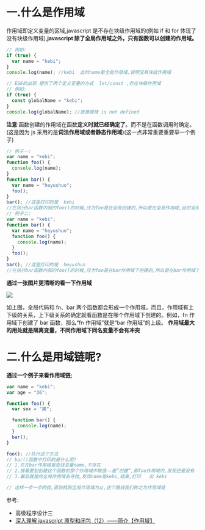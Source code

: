 # 一.什么是作用域

作用域即定义变量的区域,javascript 是不存在块级作用域的(例如 if 和 for 体现了没有块级作用域),**javascript 除了全局作用域之外，只有函数可以创建的作用域。**

```javascript
// 例如:
if (true) {
  var name = "kebi";
}
console.log(name); //kebi  此时name是全局作用域,说明没有块级作用域

// ES6的出现 提供了两个定义变量的方式  let/const ,存在块级作用域
// 例如:
if (true) {
  const globalName = "kebi";
}
console.log(globalName); //直接报错 is not defined
```

**注意**:函数创建的作用域在函数**定义时就已经确定了**。而不是在函数调用时确定。(这是因为 js 采用的是**词法作用域或者静态作用域**)(这一点非常重要重要举一个例子)

```javascript
// 例子一:
var name = "kebi";
function foo() {
  console.log(name);
}
function bar() {
  var name = "heyushuo";
  foo();
}
bar(); //这里打印的是  kebi
//在执行bar函数内部的foo()的时候,应为foo是在全局创建的,所以是在全局作用域,此时全局作用域中name=kebi,所以打印出来的是kebi
// 例子二:
var name = "kebi";
function bar() {
  var name = "heyushuo";
  function foo() {
    console.log(name);
  }
  foo();
}
bar(); //这里打印的是  heyushuo
//在执行bar函数内部的foo()的时候,应为foo是在bar作用域下创建的,所以是在bar作用域下,此时bar作用域中name=heyushuo,所以打印出来的是heyushuo
```

**通过一张图片更清晰的看一下作用域**

![](https://img2018.cnblogs.com/blog/993144/201811/993144-20181111232059743-587323047.png)

如上图，全局代码和 fn、bar 两个函数都会形成一个作用域。而且，作用域有上下级的关系，上下级关系的确定就看函数是在哪个作用域下创建的。例如，fn 作用域下创建了 bar 函数，那么“fn 作用域”就是“bar 作用域”的上级。 **作用域最大的用处就是隔离变量，不同作用域下同名变量不会有冲突**

# 二.什么是用域链呢?

**通过一个例子来看作用域链;**

```javascript
var name = "kebi";
var age = "36";

function foo() {
  var sex = "男";

  function bar() {
    console.log(name);
  }
  bar();
}

foo(); //执行这个方法
// bar()函数中打印的是什么呢?
// 1.先在bar作用域里查找变量name,不存在
// 2.接着要到创建这个函数的那个作用域中取值——是“创建”,即foo作用域内,发现还是没有
// 3.最后就是向全局作用域去寻找,发现name是kebi,结束,打印   出 kebi

// 这样一步一步的找,直到找到全局作用域为止,这个路线我们称之为作用域链
```

参考:

- 高级程序设计三
- [深入理解 javascript 原型和闭包（12）——简介【作用域】](https://www.cnblogs.com/wangfupeng1988/p/3986420.html)
